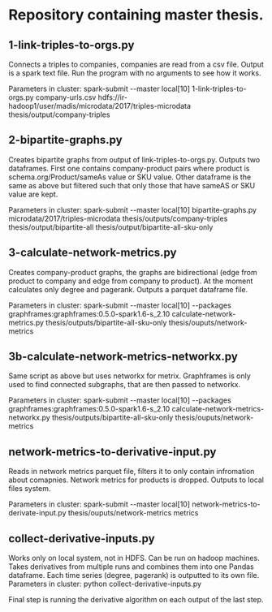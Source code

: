 # Repository containing master thesis.

## 1-link-triples-to-orgs.py

Connects a triples to companies, companies are read from a csv file. Output is a spark text file. Run the program with no arguments to see how it works. 

Parameters in cluster: spark-submit --master local[10] 1-link-triples-to-orgs.py company-urls.csv hdfs://ir-hadoop1/user/madis/microdata/2017/triples-microdata thesis/output/company-triples


## 2-bipartite-graphs.py

Creates bipartite graphs from output of link-triples-to-orgs.py. Outputs two dataframes. First one contains company-product pairs where product is schema.org/Product/sameAs value or SKU value. Other dataframe is the same as above but filtered such that only those that have sameAS or SKU value are kept. 

Parameters in cluster: spark-submit --master local[10] bipartite-graphs.py microdata/2017/triples-microdata thesis/outputs/company-triples thesis/output/bipartite-all thesis/output/bipartite-all-sku-only


## 3-calculate-network-metrics.py

Creates company-product graphs, the graphs are bidirectional (edge from product to company and edge from company to product). At the moment calculates only degree and pagerank. Outputs a parquet dataframe file. 

Parameters in cluster: spark-submit --master local[10] --packages graphframes:graphframes:0.5.0-spark1.6-s_2.10 calculate-network-metrics.py thesis/outputs/bipartite-all-sku-only thesis/ouputs/network-metrics


## 3b-calculate-network-metrics-networkx.py

Same script as above but uses networkx for metrix. Graphframes is only used to find connected subgraphs, that are then passed to networkx. 

Parameters in cluster: spark-submit --master local[10] --packages graphframes:graphframes:0.5.0-spark1.6-s_2.10 calculate-network-metrics-networkx.py thesis/outputs/bipartite-all-sku-only thesis/ouputs/network-metrics




## network-metrics-to-derivative-input.py

Reads in network metrics parquet file, filters it to only contain infromation about comapnies. Network metrics for products is dropped. Outputs to local files system. 

Parameters in cluster: spark-submit --master local[10]  network-metrics-to-derivate-input.py thesis/ouputs/network-metrics metrics


## collect-derivative-inputs.py

Works only on local system, not in HDFS. Can be run on hadoop machines. Takes derivatives from multiple runs and combines them into one Pandas dataframe. Each time series (degree, pagerank) is outputted to its own file. 
Parameters in cluster: python collect-derivative-inputs.py


Final step is running the derivative algorithm on each output of the last step.
